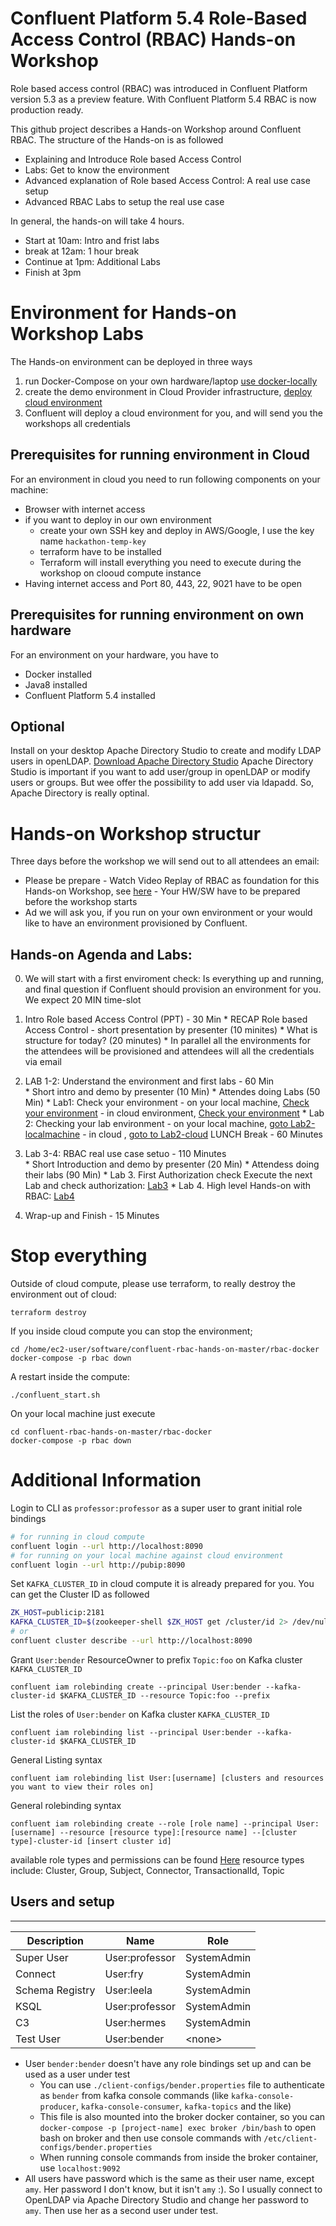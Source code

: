 # Confluent Platform 5.4 Role-Based Access Control (RBAC) Hands-on Workshop

Role based access control (RBAC) was introduced in Confluent Platform version 5.3 as a preview feature. With Confluent Platform 5.4 RBAC is now production ready.

This github project describes a Hands-on Workshop around Confluent RBAC. The structure of the Hands-on is as followed
* Explaining and Introduce Role based Access Control
* Labs: Get to know the environment
* Advanced explanation of Role based Access Control: A real use case setup
* Advanced RBAC Labs to setup the real use case

In general, the hands-on will take 4 hours.
* Start at   10am: Intro and frist labs
* break at   12am: 1 hour break
* Continue at 1pm: Additional Labs
* Finish at   3pm

# Environment for Hands-on Workshop Labs
The Hands-on environment can be deployed in three ways 
1. run Docker-Compose on your own hardware/laptop [use docker-locally](rbac-docker/)
2. create the demo environment in Cloud Provider infrastructure, [deploy cloud environment](terraform/)
3. Confluent will deploy a cloud environment for you, and will send you the workshops all credentials

## Prerequisites for running environment in Cloud
For an environment in cloud you need to run following components on your machine: 
* Browser with internet access
* if you want to deploy in our own environment
  - create your own SSH key and deploy in AWS/Google, I use the key name `hackathon-temp-key`
  - terraform have to be installed
  - Terraform will install everything you need to execute during the workshop on clooud compute instance
* Having internet access and Port 80, 443, 22, 9021 have to be open

## Prerequisites for running environment on own hardware
For an environment on your hardware, you have to 
- Docker installed
- Java8 installed
- Confluent Platform 5.4 installed

## Optional
Install on your desktop Apache Directory Studio to create and modify LDAP users in openLDAP. [Download Apache Directory Studio](https://directory.apache.org/studio/downloads.html)
Apache Directory Studio is important if you want to add user/group in openLDAP or modify users or groups.
But wee offer the possibility to add user via ldapadd. So, Apache Directory is really optinal.

# Hands-on Workshop structur
Three days before the workshop we will send out to all attendees an email:
* Please be prepare
      - Watch Video Replay of RBAC as foundation for this Hands-on Workshop, see [here](https://events.confluent.io/kitchentour2020)
      - Your HW/SW have to be prepared before the workshop starts
* Ad we will ask you, if you run on your own environment or your would like to have an environment provisioned by Confluent.

## Hands-on Agenda and Labs:
0. We will start with a first enviroment check:
   Is everything up and running, and final question if Confluent should provision an environment for you.
   We expect 20 MIN time-slot

1. Intro Role based Access Control (PPT)         -   30 Min
        * RECAP Role based Access Control - short presentation by presenter (10 minites)
        * What is structure for today? (20 minutes)
        * In parallel all the environments for the attendees will be provisioned and attendees will all the credentials via email
2. LAB 1-2: Understand the environment and first labs -   60 Min                                               
        * Short intro and demo by presenter (10 Min)
        * Attendes doing Labs (50 Min)
          * Lab1: Check your environment
            - on your local machine, [Check your environment](labs/Lab1-localmachine.md/)
            - in cloud environment, [Check your environment](labs/Lab1-cloud.md)
          * Lab 2: Checking your lab environment
            - on your local machine, [goto Lab2-localmachine](labs/Lab2-localmachine.md)
            - in cloud , [goto to Lab2-cloud](labs/Lab2-cloud.md)
LUNCH Break                                         -     60 Minutes
3. Lab 3-4: RBAC real use case setuo                -    110 Minutes         
        * Short Introduction and demo by presenter (20 Min)
        * Attendess doing their labs (90 Min)
          * Lab 3. First Authorization check
            Execute the next Lab and check authorization: [Lab3](labs/Lab3.md)
          * Lab 4. High level Hands-on with RBAC: [Lab4](labs/Lab4.md)
4. Wrap-up and Finish                               -     15 Minutes

# Stop everything
Outside of cloud compute, please use terraform, to really destroy the environment out of cloud:
```
terraform destroy
```
If you inside cloud compute you can stop the environment;
```
cd /home/ec2-user/software/confluent-rbac-hands-on-master/rbac-docker
docker-compose -p rbac down
```
A restart inside the compute:
```
./confluent_start.sh
```
On your local machine just execute
```
cd confluent-rbac-hands-on-master/rbac-docker
docker-compose -p rbac down
```

# Additional Information
Login to CLI as `professor:professor` as a super user to grant initial role bindings
```bash
# for running in cloud compute
confluent login --url http://localhost:8090
# for running on your local machine against cloud environment
confluent login --url http://pubip:8090
```
Set `KAFKA_CLUSTER_ID` in cloud compute it is already prepared for you.
You can get the Cluster ID as followed
```bash
ZK_HOST=publicip:2181
KAFKA_CLUSTER_ID=$(zookeeper-shell $ZK_HOST get /cluster/id 2> /dev/null | grep version | jq -r .id)
# or
confluent cluster describe --url http://localhost:8090
```
Grant `User:bender` ResourceOwner to prefix `Topic:foo` on Kafka cluster `KAFKA_CLUSTER_ID`

```
confluent iam rolebinding create --principal User:bender --kafka-cluster-id $KAFKA_CLUSTER_ID --resource Topic:foo --prefix
```

List the roles of `User:bender` on Kafka cluster `KAFKA_CLUSTER_ID`
```
confluent iam rolebinding list --principal User:bender --kafka-cluster-id $KAFKA_CLUSTER_ID 
```

General Listing syntax
``` 
confluent iam rolebinding list User:[username] [clusters and resources you want to view their roles on]
```

General rolebinding syntax
```
confluent iam rolebinding create --role [role name] --principal User:[username] --resource [resource type]:[resource name] --[cluster type]-cluster-id [insert cluster id] 
```
available role types and permissions can be found [Here](https://docs.confluent.io/current/security/rbac/rbac-predefined-roles.html)
resource types include: Cluster, Group, Subject, Connector, TransactionalId, Topic

## Users and setup

---

| Description     | Name           | Role        |
| --------------- | -------------- | ----------- |
| Super User      | User:professor | SystemAdmin |
| Connect         | User:fry       | SystemAdmin |
| Schema Registry | User:leela     | SystemAdmin |
| KSQL            | User:professor | SystemAdmin |
| C3              | User:hermes    | SystemAdmin |
| Test User       | User:bender    | \<none>     |

- User `bender:bender` doesn't have any role bindings set up and can be used as a user under test
  - You can use `./client-configs/bender.properties` file to authenticate as `bender` from kafka console commands (like `kafka-console-producer`, `kafka-console-consumer`, `kafka-topics` and the like)
  - This file is also mounted into the broker docker container, so you can `docker-compose -p [project-name] exec broker /bin/bash` to open bash on broker and then use console commands with `/etc/client-configs/bender.properties`
  - When running console commands from inside the broker container, use `localhost:9092`
- All users have password which is the same as their user name, except `amy`. Her password I don't know, but it isn't `amy` :). So I usually connect to OpenLDAP via Apache Directory Studio and change her password to `amy`. Then use her as a second user under test.

